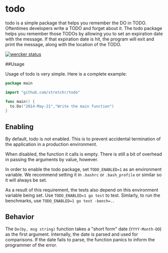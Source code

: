 todo
====

todo is a simple package that helps you remember the DO in TODO. Oftentimes developers write a TODO and forget about it. The todo package helps you remember those TODOs by allowing you to set an expiration date with the message. If that expiration date is hit, the program will exit and print the message, along with the location of the TODO.

[![wercker status](https://app.wercker.com/status/5c46f31b4c8b2ba071426379ef692894/m "wercker status")](https://app.wercker.com/project/bykey/5c46f31b4c8b2ba071426379ef692894)

##Usage

Usage of todo is very simple. Here is a complete example:

```go
package main

import "github.com/stretchr/todo"

func main() {
  to.Do("2014-May-21","Write the main function")
}
```

## Enabling

By default, todo is not enabled. This is to prevent accidental termination of the application in a production environment.

When disabled, the function it calls is empty. There is still a bit of overhead in passing the arguments by value, however.

In order to enable the todo package, set `TODO_ENABLED=1` as an environment variable. We recommend setting it in `.bashrc` or `.bash_profile` or similar so it will always be set.

As a result of this requirement, the tests also depend on this environment variable being set. Use `TODO_ENABLED=1 go test` to test. Simlarly, to run the benchmarks, use `TODO_ENABLED=1 go test -bench=.`.

## Behavior

The `Do(by, msg string)` function takes a "short form" date (`YYYY-Month-DD`) as the first argument. Internally, the date is parsed and used for comparisons. If the date fails to parse, the function panics to inform the programmer of the error.

